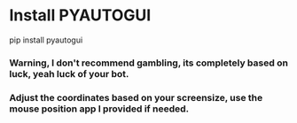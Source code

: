 # Install PYAUTOGUI 
pip install pyautogui

### Warning, I don't recommend gambling, its completely based on luck, yeah luck of your bot.
### Adjust the coordinates based on your screensize, use the mouse position app I provided if needed.
